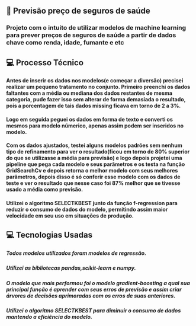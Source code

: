 ##  📂 Previsão preço de seguros de saúde

### Projeto com o intuito de utilizar modelos de machine learning para prever preços de seguros de saúde a partir de dados chave como renda, idade, fumante e etc

## 💻 Processo Técnico

####  Antes de inserir os dados nos modelos(e começar a diversão) precisei realizar um pequeno tratamento no conjunto. Primeiro preenchi os dados faltantes com a média ou mediana dos dados restantes de mesma categoria, pude fazer isso sem alterar de forma demasiada o resultado, pois a porcentagem de tais dados missing ficava em torno de 2 a 3%.
#### Logo em seguida peguei os dados em forma de texto e converti os mesmos para modelo númerico, apenas assim podem ser inseridos no modelo.
#### Com os dados ajustados, testei alguns modelos padrões sem nenhum tipo de refinamento para ver o resultado(ficou em torno de 80% superior do que se utilizasse a média para previsão) e logo depois projetei uma pipeline que pega cada modelo e seus parâmetros e os testa na função GridSearchCv e depois retorna o melhor modelo com seus melhores parâmetros, depois disso é só conferir esse modelo com os dados de teste e ver o resultado que nesse caso foi 87% melhor que se tivesse usado a média como previsão.
#### Utilizei o algoritmo SELECTKBEST junto da função f-regression para reduzir o consumo de dados do modelo, permitindo assim maior velocidade em seu uso em situações de produção.

## 💻 Tecnologias Usadas

##### Todos modelos utilizados foram modelos de regressão.
##### Utilizei as bibliotecas pandas,scikit-learn e numpy.
##### O modelo que mais performou foi o modelo gradient-boosting a qual sua principal função é aprender com seus erros de previsão e assim criar árvores de decisões aprimoradas com os erros de suas anteriores.
##### Utilizei o algoritmo SELECTKBEST para diminuir o consumo de dados mantendo a eficiência do modelo.









